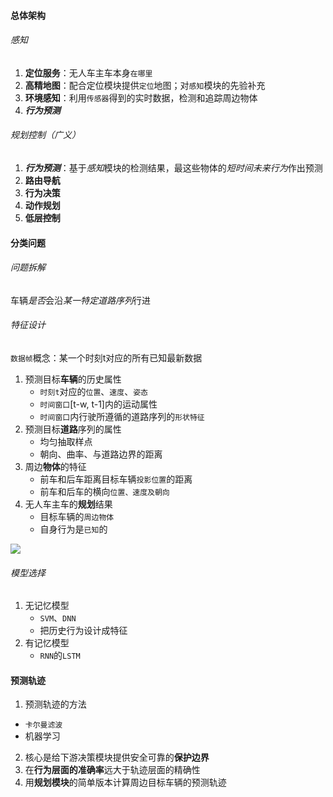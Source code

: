 #### 总体架构

###### 感知

1. **定位服务**：无人车主车本身`在哪里`
2. **高精地图**：配合定位模块提供`定位`地图；对`感知`模块的先验补充
3. **环境感知**：利用`传感器`得到的实时数据，检测和追踪周边物体
4. ***行为预测***

###### 规划控制（广义）

1. ***行为预测***：基于*感知*模块的检测结果，最这些物体的*短时间未来行为*作出预测
2. **路由导航**
3. **行为决策**
4. **动作规划**
5. **低层控制**




#### 分类问题

###### 问题拆解

车辆*是否*会沿*某一特定道路序列*行进

###### 特征设计

`数据帧`概念：某一个时刻t对应的所有已知最新数据

1. 预测目标**车辆**的历史属性
   * `时刻t`对应的`位置`、`速度`、`姿态`
   * `时间窗口`[t-w, t-1]内的运动属性
   * `时间窗口`内行驶所遵循的道路序列的`形状特征`
2. 预测目标**道路**序列的属性
   * 均匀抽取样点
   * 朝向、曲率、与道路边界的距离
3. 周边**物体**的特征
   * 前车和后车距离目标车辆`投影位置`的距离
   * 前车和后车的横向`位置、速度及朝向`
4. 无人车主车的**规划**结果
   * 目标车辆的`周边物体`
   * 自身行为是`已知`的

![](http://8.134.51.249/DailyNotes/assets/images/20210202-1.jpg)

###### 模型选择

1. 无记忆模型
   * `SVM`、`DNN`
   * 把历史行为设计成特征
2. 有记忆模型
   * `RNN`的`LSTM`



#### 预测轨迹

1. 预测轨迹的方法
  * `卡尔曼滤波`
  * 机器学习
2. 核心是给下游决策模块提供安全可靠的**保护边界**
3. 在**行为层面的准确率**远大于轨迹层面的精确性
4. 用**规划模块**的简单版本计算周边目标车辆的预测轨迹



